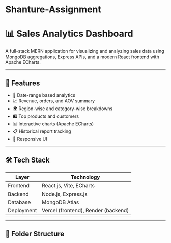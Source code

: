 # Shanture-Assignment
# 📊 Sales Analytics Dashboard

A full-stack MERN application for visualizing and analyzing sales data using MongoDB aggregations, Express APIs, and a modern React frontend with Apache ECharts.

---

## 🚀 Features

- 📆 Date-range based analytics
- 📈 Revenue, orders, and AOV summary
- 🌍 Region-wise and category-wise breakdowns
- 🛍️ Top products and customers
- 📊 Interactive charts (Apache ECharts)
- 📋 Historical report tracking
- 📱 Responsive UI

---

## 🛠️ Tech Stack

| Layer      | Technology              |
|------------|-------------------------|
| Frontend   | React.js, Vite, ECharts |
| Backend    | Node.js, Express.js     |
| Database   | MongoDB Atlas           |
| Deployment | Vercel (frontend), Render (backend) |

---

## 📁 Folder Structure

